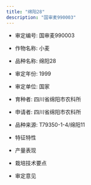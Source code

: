 ```yaml
---
title: "绵阳28"
description: "国审麦990003"
---
```

* 审定编号:  国审麦990003

*  作物名称:  小麦

*  品种名称:  绵阳28

*  审定年份:  1999

*  审定单位:  国家

* 育种者:  四川省绵阳市农科所

*  申请者:  四川省绵阳市农科所

*  品种来源:  T79350-1-4/绵阳11

*  特征特性


*  产量表现


*  栽培技术要点


*  审定意见

